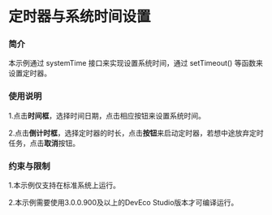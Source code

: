 # 定时器与系统时间设置

### 简介

本示例通过 systemTime 接口来实现设置系统时间，通过 setTimeout() 等函数来设置定时器。

### 使用说明

1.点击**时间框**，选择时间日期，点击相应按钮来设置系统时间。

2.点击**倒计时框**，选择定时器的时长，点击**按钮**来启动定时器，若想中途放弃定时任务，点击**取消**按钮。

### 约束与限制

1.本示例仅支持在标准系统上运行。

2.本示例需要使用3.0.0.900及以上的DevEco Studio版本才可编译运行。


